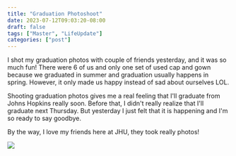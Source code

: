 ```yaml
---
title: "Graduation Photoshoot"
date: 2023-07-12T09:03:20-08:00
draft: false
tags: ["Master", "LifeUpdate"]
categories: ["post"]
---
```


I shot my graduation photos with couple of friends yesterday, and it was so much fun! There were 6 of us and only one set of used cap and gown because we graduated in summer and graduation usually happens in spring. However, it only made us happy instead of sad about ourselves LOL. 

Shooting graduation photos gives me a real feeling that I'll graduate from Johns Hopkins really soon. Before that, I didn't really realize that I'll graduate next Thursday. But yesterday I just felt that it is happening and I'm so ready to say goodbye. 

By the way, I love my friends here at JHU, they took really photos!


![][def]

[def]: images/1.jpg


